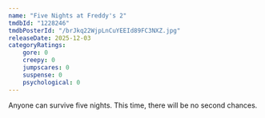 ```yaml
---
name: "Five Nights at Freddy's 2"
tmdbId: "1228246"
tmdbPosterId: "/brJkq22WjpLnCuYEEId89FC3NXZ.jpg"
releaseDate: 2025-12-03
categoryRatings:
    gore: 0
    creepy: 0
    jumpscares: 0
    suspense: 0
    psychological: 0
---
```

Anyone can survive five nights. This time, there will be no second chances.
